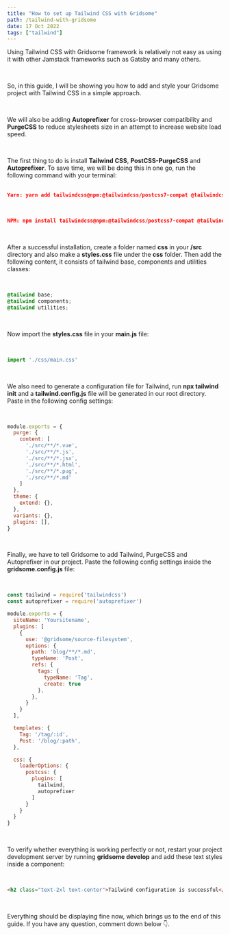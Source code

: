 ```yaml
---
title: "How to set up Tailwind CSS with Gridsome"
path: /tailwind-with-gridsome
date: 17 Oct 2022
tags: ["tailwind"]
---
```


Using Tailwind CSS with Gridsome framework is relatively not easy as using it with other Jamstack frameworks such as Gatsby and many others.

<br>

So, in this guide, I will be showing you how to add and style your Gridsome project with Tailwind CSS in a simple approach. 

<br>

We will also be adding **Autoprefixer** for cross-browser compatibility and **PurgeCSS** to reduce stylesheets size in an attempt to increase website load speed.

<br>

The first thing to do is install **Tailwind CSS**, **PostCSS-PurgeCSS** and **Autoprefixer**. To save time, we will be doing this in one go, run the following command with your terminal: <br><br/>

```json
Yarn: yarn add tailwindcss@npm:@tailwindcss/postcss7-compat @tailwindcss/postcss7-compat postcss@^7 autoprefixer@^9
```
<br>

```json
NPM: npm install tailwindcss@npm:@tailwindcss/postcss7-compat @tailwindcss/postcss7-compat postcss@^7 autoprefixer@^9
```
<br>

After a successful installation, create a folder named **css** in your **/src** directory and also make a **styles.css** file under the **css** folder. Then add the following content, it consists of tailwind base, components and utilities classes:

<br>

```css
@tailwind base;
@tailwind components;
@tailwind utilities;
```
<br>

Now import the **styles.css** file in your **main.js** file:

<br>

```javascript
import './css/main.css'
```
<br>

We also need to generate a configuration file for Tailwind, run **npx tailwind init** and a **tailwind.config.js** file will be generated in our root directory. Paste in the following config settings:

<br>

```javascript
module.exports = {
  purge: {
    content: [
      './src/**/*.vue',
      './src/**/*.js',
      './src/**/*.jsx',
      './src/**/*.html',
      './src/**/*.pug',
      './src/**/*.md'
    ]
  },
  theme: {
    extend: {},
  },
  variants: {},
  plugins: [],
}
```
<br>

Finally, we have to tell Gridsome to add Tailwind, PurgeCSS and Autoprefixer in our project. Paste the following config settings inside the **gridsome.config.js** file:

<br>

```javascript
const tailwind = require('tailwindcss')
const autoprefixer = require('autoprefixer')

module.exports = {
  siteName: 'Yoursitename',
  plugins: [
    {
      use: '@gridsome/source-filesystem',
      options: {
        path: 'blog/**/*.md',
        typeName: 'Post',
        refs: {
          tags: {
            typeName: 'Tag',
            create: true
          },
        },
      }
    }
  ],

  templates: {
    Tag: '/tag/:id',
    Post: '/blog/:path',
  },

  css: {
    loaderOptions: {
      postcss: {
        plugins: [
          tailwind,
          autoprefixer
        ]
      }
    }
  }
}

```
<br>

To verify whether everything is working perfectly or not, restart your project development server by running **gridsome develop** and add these text styles inside a component:

<br>

```html
<h2 class="text-2xl text-center">Tailwind configuration is successful</h2>
```
<br>

Everything should be displaying fine now, which brings us to the end of this guide. If you have any question, comment down below 👇.